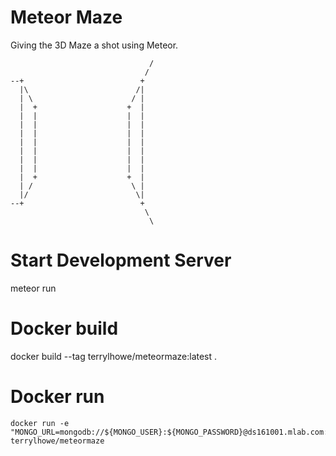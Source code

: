# Meteor Maze

Giving the 3D Maze a shot using Meteor.

                                   /
                                  / 
    --+                          +  
      |\                        /|  
      | \                      / |  
      |  +                    +  |  
      |  |                    |  |  
      |  |                    |  |  
      |  |                    |  |  
      |  |                    |  |  
      |  |                    |  |  
      |  |                    |  |  
      |  |                    |  |  
      |  +                    +  |  
      | /                      \ |  
      |/                        \|  
    --+                          +  
                                  \ 
                                   \


# Start Development Server

   meteor run

# Docker build

   docker build --tag terrylhowe/meteormaze:latest .

# Docker run

    docker run -e "MONGO_URL=mongodb://${MONGO_USER}:${MONGO_PASSWORD}@ds161001.mlab.com:61001/maze" terrylhowe/meteormaze

